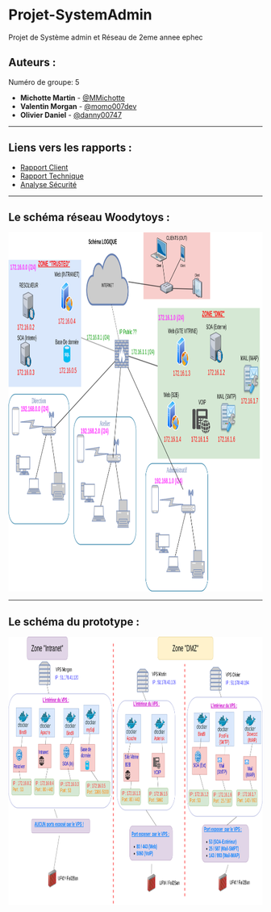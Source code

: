 # Projet-SystemAdmin

Projet de Système admin et Réseau de 2eme annee ephec

## Auteurs :

Numéro de groupe: 5

* **Michotte Martin** - [@MMichotte](https://github.com/MMichotte)
* **Valentin Morgan** - [@momo007dev](https://github.com/momo007dev)
* **Olivier Daniel** - [@danny00747](github.com/danny00747)

---

## Liens vers les rapports :

* [Rapport Client](https://docs.google.com/document/d/1bgxRxC8bqTGciTCrO9XSFCFIcBKH7H7bheIUbXf7BRk/edit?usp=sharing)
* [Rapport Technique](https://docs.google.com/document/d/1NFXCPtWWk6QD2MTvEpp9FRYbq5q4lQeFEbI7E9u9ke4/edit?usp=sharing)
* [Analyse Sécurité](https://docs.google.com/document/d/1BJFUmVDIIqEjhjKUd6neMI_x1Rg1qWK9a1_M_Fs_7rg/edit?usp=sharing)

---

## Le schéma réseau Woodytoys : 

<img src="./img/logique.png" width="1008" height="712">

---
## Le schéma du prototype : 

<img src="./img/physique.png" width="1362" height="531">
